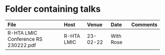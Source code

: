 # Folder containing talks


| File | Host | Venue | Date | Comments |
| :-------------- | :--------- | :---------- | :---------- | :---------- |
| R-HTA LMIC Conference RS 230222.pdf | R-HTA LMIC | 23-02-22 | With Rose |
